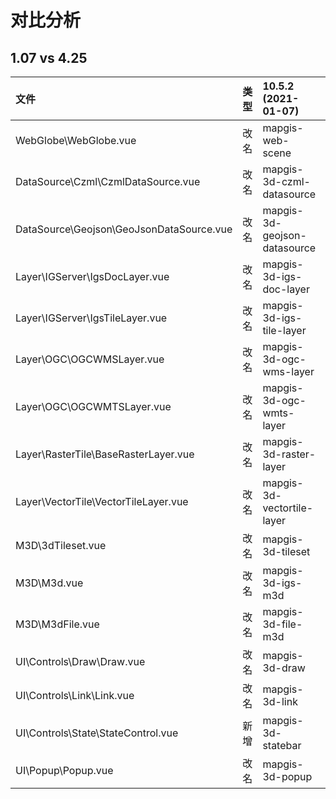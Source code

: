 # 对比分析 
## 1.07 vs 4.25

| 文件                                     | 类型 | 10.5.2   (2021-01-07)        | 1.0.13  (2020-12)         | 10.5.2(按需引入)        | 1.0.13(按需引入)        | 备注 |
| :--------------------------------------- | :--- | :--------------------------- | :------------------------ | :---------------------- | :---------------------- | :--- |
| WebGlobe\WebGlobe.vue                    | 改名 | mapgis-web-scene             | cesium-web-globe          | MapgisWebScene          |                         | 无   |
| DataSource\Czml\CzmlDataSource.vue       | 改名 | mapgis-3d-czml-datasource    | cesium-czml-datasource    | MapgisCzmlDatasource    | CesiumCzmlDatasource    | 无   |
| DataSource\Geojson\GeoJsonDataSource.vue | 改名 | mapgis-3d-geojson-datasource | cesium-geojson-datasource | MapgisGeojsonDatasource | CesiumGeojsonDatasource | 无   |
| Layer\IGServer\IgsDocLayer.vue           | 改名 | mapgis-3d-igs-doc-layer      | cesium-igs-doc-layer      | Mapgis3dIgsDocLayer     |                         | 无   |
| Layer\IGServer\IgsTileLayer.vue          | 改名 | mapgis-3d-igs-tile-layer     | cesium-igs-tile-layer     | Mapgis3dIgsTileLayer    |                         | 无   |
| Layer\OGC\OGCWMSLayer.vue                | 改名 | mapgis-3d-ogc-wms-layer      |                           | Mapgis3dOgcWmsLayer     |                         | 无   |
| Layer\OGC\OGCWMTSLayer.vue               | 改名 | mapgis-3d-ogc-wmts-layer     |                           | Mapgis3dOgcWmtsLayer    |                         | 无   |
| Layer\RasterTile\BaseRasterLayer.vue     | 改名 | mapgis-3d-raster-layer       |                           | Mapgis3dRasterLayer     |                         | 无   |
| Layer\VectorTile\VectorTileLayer.vue     | 改名 | mapgis-3d-vectortile-layer   |                           | Mapgis3dVectortileLayer |                         | 无   |
| M3D\3dTileset.vue                        | 改名 | mapgis-3d-tileset            | cesium-3d-tileset         | Mapgis3dTileset         |                         | 无   |
| M3D\M3d.vue                              | 改名 | mapgis-3d-igs-m3d            | cesium-igs-m3d            | Mapgis3dIgsM3d          |                         | 无   |
| M3D\M3dFile.vue                          | 改名 | mapgis-3d-file-m3d           | cesium-file-m3d           | Mapgis3dFileM3d         |                         | 无   |
| UI\Controls\Draw\Draw.vue                | 改名 | mapgis-3d-draw               |                           | Mapgis3dDraw            |                         | 无   |
| UI\Controls\Link\Link.vue                | 改名 | mapgis-3d-link               |                           | Mapgis3dLink            |                         | 无   |
| UI\Controls\State\StateControl.vue       | 新增 | mapgis-3d-statebar           |                           | Mapgis3dState           |                         | 无   |
| UI\Popup\Popup.vue                       | 改名 | mapgis-3d-popup              |                           | Mapgis3dPopup           |                         | 无   |


